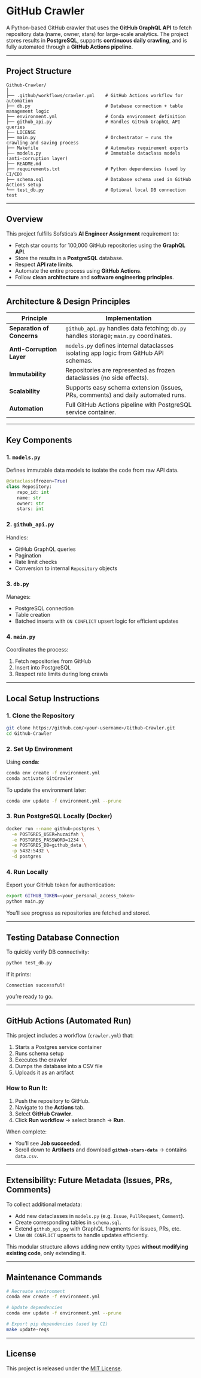 # GitHub Crawler

A Python-based GitHub crawler that uses the **GitHub GraphQL API** to fetch repository data (name, owner, stars) for large-scale analytics.
The project stores results in **PostgreSQL**, supports **continuous daily crawling**, and is fully automated through a **GitHub Actions pipeline**.

---

## Project Structure

```
Github-Crawler/
│
├── .github/workflows/crawler.yml    # GitHub Actions workflow for automation
├── db.py                            # Database connection + table management logic
├── environment.yml                  # Conda environment definition
├── github_api.py                    # Handles GitHub GraphQL API queries
├── LICENSE
├── main.py                          # Orchestrator – runs the crawling and saving process
├── Makefile                         # Automates requirement exports
├── models.py                        # Immutable dataclass models (anti-corruption layer)
├── README.md
├── requirements.txt                 # Python dependencies (used by CI/CD)
├── schema.sql                       # Database schema used in GitHub Actions setup
└── test_db.py                       # Optional local DB connection test
```

---

## Overview

This project fulfills Sofstica’s **AI Engineer Assignment** requirement to:

* Fetch star counts for 100,000 GitHub repositories using the **GraphQL API**.
* Store the results in a **PostgreSQL** database.
* Respect **API rate limits**.
* Automate the entire process using **GitHub Actions**.
* Follow **clean architecture** and **software engineering principles**.

---

## Architecture & Design Principles

| Principle                  | Implementation                                                                         |
| -------------------------- | -------------------------------------------------------------------------------------- |
| **Separation of Concerns** | `github_api.py` handles data fetching; `db.py` handles storage; `main.py` coordinates. |
| **Anti-Corruption Layer**  | `models.py` defines internal dataclasses isolating app logic from GitHub API schemas.  |
| **Immutability**           | Repositories are represented as frozen dataclasses (no side effects).                  |
| **Scalability**            | Supports easy schema extension (issues, PRs, comments) and daily automated runs.       |
| **Automation**             | Full GitHub Actions pipeline with PostgreSQL service container.                        |

---

## Key Components

### 1. `models.py`

Defines immutable data models to isolate the code from raw API data.

```python
@dataclass(frozen=True)
class Repository:
    repo_id: int
    name: str
    owner: str
    stars: int
```

### 2. `github_api.py`

Handles:

* GitHub GraphQL queries
* Pagination
* Rate limit checks
* Conversion to internal `Repository` objects

### 3. `db.py`

Manages:

* PostgreSQL connection
* Table creation
* Batched inserts with `ON CONFLICT` upsert logic for efficient updates

### 4. `main.py`

Coordinates the process:

1. Fetch repositories from GitHub
2. Insert into PostgreSQL
3. Respect rate limits during long crawls

---

## Local Setup Instructions

### 1. Clone the Repository

```bash
git clone https://github.com/<your-username>/Github-Crawler.git
cd Github-Crawler
```

### 2. Set Up Environment

Using **conda**:

```bash
conda env create -f environment.yml
conda activate GitCrawler
```

To update the environment later:

```bash
conda env update -f environment.yml --prune
```

### 3. Run PostgreSQL Locally (Docker)

```bash
docker run --name github-postgres \
  -e POSTGRES_USER=huzaifah \
  -e POSTGRES_PASSWORD=1234 \
  -e POSTGRES_DB=github_data \
  -p 5432:5432 \
  -d postgres
```

### 4. Run Locally

Export your GitHub token for authentication:

```bash
export GITHUB_TOKEN=<your_personal_access_token>
python main.py
```

You’ll see progress as repositories are fetched and stored.

---

## Testing Database Connection

To quickly verify DB connectivity:

```bash
python test_db.py
```

If it prints:

```
Connection successful!
```

you’re ready to go.

---

## GitHub Actions (Automated Run)

This project includes a workflow (`crawler.yml`) that:

1. Starts a Postgres service container
2. Runs schema setup
3. Executes the crawler
4. Dumps the database into a CSV file
5. Uploads it as an artifact

### How to Run It:

1. Push the repository to GitHub.
2. Navigate to the **Actions** tab.
3. Select **GitHub Crawler**.
4. Click **Run workflow** → select branch → **Run**.

When complete:

* You’ll see **Job succeeded**.
* Scroll down to **Artifacts** and download **`github-stars-data`** → contains `data.csv`.

---

## Extensibility: Future Metadata (Issues, PRs, Comments)

To collect additional metadata:

* Add new dataclasses in `models.py` (e.g. `Issue`, `PullRequest`, `Comment`).
* Create corresponding tables in `schema.sql`.
* Extend `github_api.py` with GraphQL fragments for issues, PRs, etc.
* Use `ON CONFLICT` upserts to handle updates efficiently.

This modular structure allows adding new entity types **without modifying existing code**, only extending it.

---

## Maintenance Commands

```bash
# Recreate environment
conda env create -f environment.yml

# Update dependencies
conda env update -f environment.yml --prune

# Export pip dependencies (used by CI)
make update-reqs
```

---

## License

This project is released under the [MIT License](LICENSE).